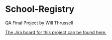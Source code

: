 # School-Registry
QA Final Project by Will Thrussell

[The Jira board for this project can be found here.](https://wjt94.atlassian.net/jira/core/projects/SCHOOL/board)

